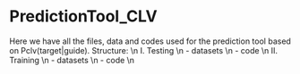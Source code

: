 # PredictionTool_CLV

Here we have all the files, data and codes used for the prediction tool based on Pclv(target|guide). 
Structure: \n
I. Testing \n 
    - datasets \n 
    - code  \n 
II. Training \n 
    - datasets \n
    - code \n 
